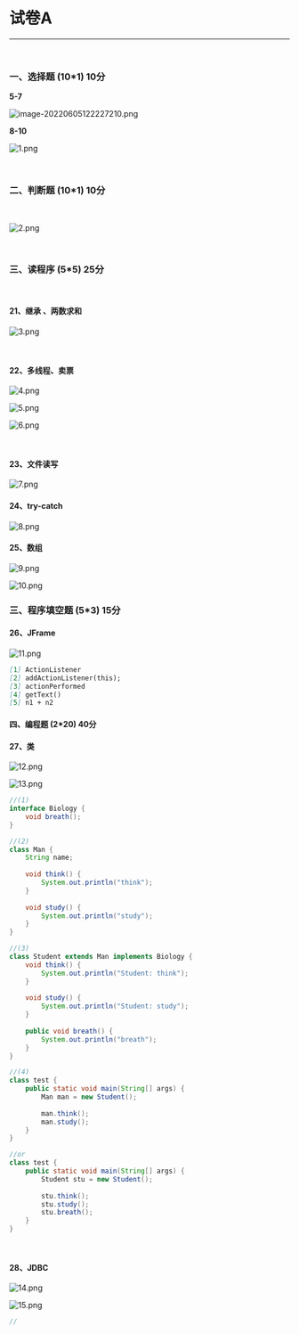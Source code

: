 # 试卷A

****

​    

### 一、选择题 (10*1) 10分

   

**5-7**

![image-20220605122227210.png](https://cdn.acwing.com/media/article/image/2022/06/05/127338_39f5521ae4-image-20220605122227210.png) 

   

**8-10**

![1.png](https://cdn.acwing.com/media/article/image/2022/06/05/127338_a9d3c350e4-1.png) 

​      

### 二、判断题 (10*1) 10分

​    

![2.png](https://cdn.acwing.com/media/article/image/2022/06/05/127338_28a39b50e4-2.png) 

​     

### 三、读程序 (5*5) 25分

​     

#### 21、继承 、两数求和

![3.png](https://cdn.acwing.com/media/article/image/2022/06/05/127338_8baad7a5e4-3.png) 

​    

#### 22、多线程、卖票

![4.png](https://cdn.acwing.com/media/article/image/2022/06/05/127338_e0e9eeefe4-4.png) 

![5.png](https://cdn.acwing.com/media/article/image/2022/06/05/127338_e3cd9d87e4-5.png) 

![6.png](https://cdn.acwing.com/media/article/image/2022/06/05/127338_e63d0f8be4-6.png) 

​    

#### 23、文件读写

![7.png](https://cdn.acwing.com/media/article/image/2022/06/05/127338_4e0698b6e4-7.png) 

#### 24、try-catch

![8.png](https://cdn.acwing.com/media/article/image/2022/06/05/127338_610afcfce4-8.png) 

#### 25、数组

![9.png](https://cdn.acwing.com/media/article/image/2022/06/05/127338_b3dddc44e4-9.png) 

![10.png](https://cdn.acwing.com/media/article/image/2022/06/05/127338_b55048c2e4-10.png) 

### 三、程序填空题 (5*3) 15分

#### 26、JFrame

![11.png](https://cdn.acwing.com/media/article/image/2022/06/05/127338_0d6d07ace4-11.png) 

```markdown
[1] ActionListener
[2] addActionListener(this);
[3] actionPerformed
[4] getText()
[5] n1 + n2
```

#### 四、编程题 (2*20) 40分

#### 27、类

![12.png](https://cdn.acwing.com/media/article/image/2022/06/05/127338_a0756cfee4-12.png) 

![13.png](https://cdn.acwing.com/media/article/image/2022/06/05/127338_a2f0bc57e4-13.png) 

```java
//(1)
interface Biology {
    void breath();
}

//(2)
class Man {
    String name;
    
    void think() {
        System.out.println("think");
    }
    
    void study() {
        System.out.println("study");
    }
}

//(3)
class Student extends Man implements Biology {
    void think() {
        System.out.println("Student: think");
    }
    
    void study() {
        System.out.println("Student: study");
    }
    
    public void breath() {
        System.out.println("breath");
    }
}

//(4)
class test {
    public static void main(String[] args) {
        Man man = new Student();
       
        man.think();
        man.study();
    }
}

//or
class test {
    public static void main(String[] args) {
        Student stu = new Student();
        
        stu.think();
        stu.study();
        stu.breath();
    }
}
```

​    

#### 28、JDBC

![14.png](https://cdn.acwing.com/media/article/image/2022/06/05/127338_aa712a61e4-14.png) 

![15.png](https://cdn.acwing.com/media/article/image/2022/06/05/127338_acb73851e4-15.png) 



```java
//
```